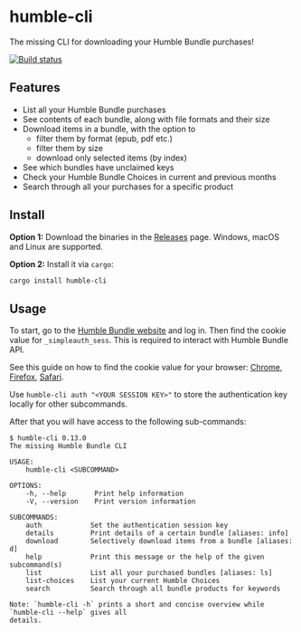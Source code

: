 # humble-cli
The missing CLI for downloading your Humble Bundle purchases!

[![Build status](https://github.com/smbl64/humble-cli/actions/workflows/tests.yml/badge.svg)](https://github.com/smbl64/humble-cli/actions/workflows/tests.yml)

## Features
- List all your Humble Bundle purchases
- See contents of each bundle, along with file formats and their size
- Download items in a bundle, with the option to 
    - filter them by format (epub, pdf etc.)
    - filter them by size 
    - download only selected items (by index)
- See which bundles have unclaimed keys
- Check your Humble Bundle Choices in current and previous months
- Search through all your purchases for a specific product

## Install
**Option 1:** Download the binaries in the [Releases][releases] page. Windows, macOS and Linux are supported.

**Option 2:** Install it via `cargo`:

```sh
cargo install humble-cli
```

## Usage

To start, go to the [Humble Bundle website][hb-site] and log in. Then find the cookie value for `_simpleauth_sess`. This is required to interact with Humble Bundle API. 

See this guide on how to find the cookie value for your browser: [Chrome][guide-chrome], [Firefox][guide-firefox], [Safari][guide-safari].

Use `humble-cli auth "<YOUR SESSION KEY>"` to store the authentication key locally for other subcommands.

After that you will have access to the following sub-commands:

```
$ humble-cli 0.13.0
The missing Humble Bundle CLI

USAGE:
    humble-cli <SUBCOMMAND>

OPTIONS:
    -h, --help       Print help information
    -V, --version    Print version information

SUBCOMMANDS:
    auth            Set the authentication session key
    details         Print details of a certain bundle [aliases: info]
    download        Selectively download items from a bundle [aliases: d]
    help            Print this message or the help of the given subcommand(s)
    list            List all your purchased bundles [aliases: ls]
    list-choices    List your current Humble Choices
    search          Search through all bundle products for keywords

Note: `humble-cli -h` prints a short and concise overview while `humble-cli --help` gives all
details.
```

[releases]: https://github.com/smbl64/humble-cli/releases
[hb-site]: https://www.humblebundle.com/
[guide-chrome]: https://github.com/smbl64/humble-cli/blob/master/docs/session-key-chrome.md
[guide-firefox]: https://github.com/smbl64/humble-cli/blob/master/docs/session-key-firefox.md
[guide-safari]: https://github.com/smbl64/humble-cli/blob/master/docs/session-key-safari.md

